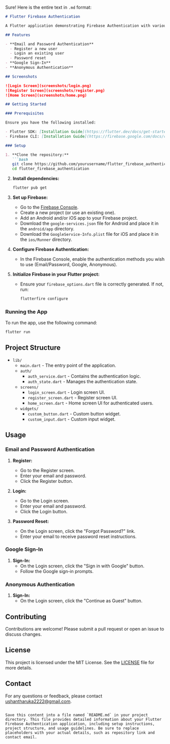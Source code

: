 Sure! Here is the entire text in `.md` format:

```markdown
# Flutter Firebase Authentication

A Flutter application demonstrating Firebase Authentication with various methods including Google Sign-In, Email and Password Sign-In, and Anonymous Sign-In.

## Features

- **Email and Password Authentication**
  - Register a new user
  - Login an existing user
  - Password reset
- **Google Sign-In**
- **Anonymous Authentication**

## Screenshots

![Login Screen](screenshots/login.png)
![Register Screen](screenshots/register.png)
![Home Screen](screenshots/home.png)

## Getting Started

### Prerequisites

Ensure you have the following installed:

- Flutter SDK: [Installation Guide](https://flutter.dev/docs/get-started/install)
- Firebase CLI: [Installation Guide](https://firebase.google.com/docs/cli#install_the_firebase_cli)

### Setup

1. **Clone the repository:**
   ```bash
   git clone https://github.com/yourusername/flutter_firebase_authentication.git
   cd flutter_firebase_authentication
   ```

2. **Install dependencies:**
   ```bash
   flutter pub get
   ```

3. **Set up Firebase:**
   - Go to the [Firebase Console](https://console.firebase.google.com/).
   - Create a new project (or use an existing one).
   - Add an Android and/or iOS app to your Firebase project.
   - Download the `google-services.json` file for Android and place it in the `android/app` directory.
   - Download the `GoogleService-Info.plist` file for iOS and place it in the `ios/Runner` directory.

4. **Configure Firebase Authentication:**
   - In the Firebase Console, enable the authentication methods you wish to use (Email/Password, Google, Anonymous).

5. **Initialize Firebase in your Flutter project:**
   - Ensure your `firebase_options.dart` file is correctly generated. If not, run:
     ```bash
     flutterfire configure
     ```

### Running the App

To run the app, use the following command:

```bash
flutter run
```

## Project Structure

- `lib/`
  - `main.dart` - The entry point of the application.
  - `auth/`
    - `auth_service.dart` - Contains the authentication logic.
    - `auth_state.dart` - Manages the authentication state.
  - `screens/`
    - `login_screen.dart` - Login screen UI.
    - `register_screen.dart` - Register screen UI.
    - `home_screen.dart` - Home screen UI for authenticated users.
  - `widgets/`
    - `custom_button.dart` - Custom button widget.
    - `custom_input.dart` - Custom input widget.

## Usage

### Email and Password Authentication

1. **Register:**
   - Go to the Register screen.
   - Enter your email and password.
   - Click the Register button.

2. **Login:**
   - Go to the Login screen.
   - Enter your email and password.
   - Click the Login button.

3. **Password Reset:**
   - On the Login screen, click the "Forgot Password?" link.
   - Enter your email to receive password reset instructions.

### Google Sign-In

1. **Sign-In:**
   - On the Login screen, click the "Sign in with Google" button.
   - Follow the Google sign-in prompts.

### Anonymous Authentication

1. **Sign-In:**
   - On the Login screen, click the "Continue as Guest" button.

## Contributing

Contributions are welcome! Please submit a pull request or open an issue to discuss changes.

## License

This project is licensed under the MIT License. See the [LICENSE](LICENSE) file for more details.

## Contact

For any questions or feedback, please contact ushantharuka2222@gmail.com.
```

Save this content into a file named `README.md` in your project directory. This file provides detailed information about your Flutter Firebase Authentication application, including setup instructions, project structure, and usage guidelines. Be sure to replace placeholders with your actual details, such as repository link and contact email.